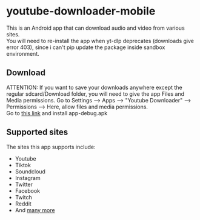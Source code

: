 # youtube-downloader-mobile

This is an Android app that can download audio and video from various sites.  
You will need to re-install the app when yt-dlp deprecates (downloads give error 403), since i can't pip update the package inside sandbox environment.

## Download
ATTENTION: If you want to save your downloads anywhere except the regular sdcard/Download folder, you will need to give the app Files and Media permissions. Go to Settings --> Apps --> "Youtube Downloader" --> Permissions --> Here, allow files and media permissions.  
Go to [this link](https://github.com/Victiniiiii/youtube-downloader-mobile/releases/latest) and install app-debug.apk

## Supported sites
The sites this app supports include:
-   Youtube
-   Tiktok
-   Soundcloud
-   Instagram
-   Twitter
-   Facebook
-   Twitch
-   Reddit
-   And [many more](https://github.com/yt-dlp/yt-dlp/blob/master/supportedsites.md)
